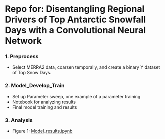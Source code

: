 # Repo for: Disentangling Regional Drivers of Top Antarctic Snowfall Days with a Convolutional Neural Network

### 1. Preprocess
* Select MERRA2 data, coarsen temporally, and create a binary Y dataset of Top Snow Days.
### 2. Model_Develop_Train
* Set up Parameter sweep, one example of a parameter training
* Notebook for analyzing results
* Final model training and results
### 3. Analysis
* Figure 1: [Model_results.ipynb](https://github.com/rlbaiman/AntarcticSnow_ML/blob/main/Model_Develop_Train/Model_results.ipynb)

